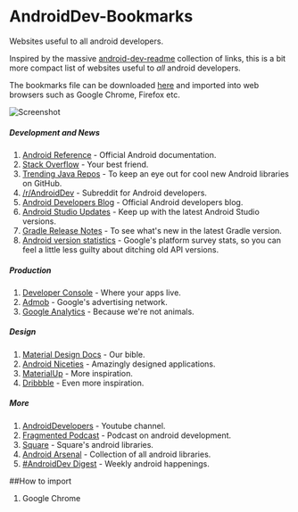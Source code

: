 # AndroidDev-Bookmarks
Websites useful to all android developers.

Inspired by the massive [android-dev-readme](https://github.com/anirudh24seven/android-dev-readme) collection of links, this is a bit more compact list of websites useful to *all* android developers.

The bookmarks file can be downloaded [here](https://github.com/AdityaAnand1/AndroidDev-Bookmarks/releases/download/1.0/AndroidDev-Bookmarks-import-file.zip) and imported into web browsers such as Google Chrome, Firefox etc.

![Screenshot](https://raw.githubusercontent.com/AdityaAnand1/AndroidDev-Bookmarks/master/Screenshot.png)

##### Development and News

1.  [Android Reference](http://developer.android.com/reference/packages.html) - Official Android documentation.
2.  [Stack Overflow](http://stackoverflow.com/questions/tagged/android) - Your best friend.
3.  [Trending Java Repos](https://github.com/trending?l=java&since=weekly) - To keep an eye out for cool new Android libraries on GitHub.
4.  [/r/AndroidDev](https://www.reddit.com/r/androiddev) - Subreddit for Android developers.
5.  [Android Developers Blog](http://android-developers.blogspot.in/) - Official Android developers blog.
6.  [Android Studio Updates](http://tools.android.com/recent) - Keep up with the latest Android Studio versions.
7.  [Gradle Release Notes](https://docs.gradle.org/current/release-notes) - To see what's new in the latest Gradle version.
8.  [Android version statistics](http://developer.android.com/about/dashboards/index.html#Platform) - Google's platform survey stats, so you can feel a little less guilty about ditching old API versions.

##### Production

1.  [Developer Console](https://play.google.com/apps/publish/) - Where your apps live.
2.  [Admob](https://apps.admob.com/) - Google's advertising network.
3.  [Google Analytics](https://analytics.google.com/analytics/web/) - Because we're not animals.

##### Design

1.  [Material Design Docs](http://www.google.com/design/spec/material-design/introduction.html) - Our bible.
2.  [Android Niceties](http://androidniceties.tumblr.com/) - Amazingly designed applications.
3.  [MaterialUp](http://www.materialup.com/) - More inspiration.
4.  [Dribbble](https://dribbble.com/tags/material_design) - Even more inspiration.

##### More

1.  [AndroidDevelopers](https://www.youtube.com/user/androiddevelopers/videos) - Youtube channel.
2.  [Fragmented Podcast](http://fragmentedpodcast.com/) - Podcast on android development.
3.  [Square](http://square.github.io/#android) - Square's android libraries.
4.  [Android Arsenal](https://android-arsenal.com/) - Collection of all android libraries.
5.  [#AndroidDev Digest](https://www.androiddevdigest.com/) - Weekly android happenings.

##How to import

1. Google Chrome
